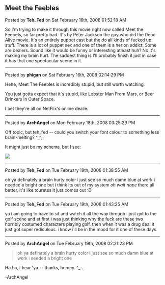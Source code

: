 ## Meet the Feebles
Posted by **Teh_Fed** on Sat February 16th, 2008 01:52:18 AM

So i'm trying to make it through this movie right now called Meet the Feebels,
so far pretty bad. It's by Peter Jackson the guy who did the Dead Alive movie.
It's an entirely puppet cast but the do all kinds of fucked up stuff. There is a
lot of puppet sex and one of them is a herion addict. Some are dealers. Sound
like it would be funny or interesting atleast huh? No it's making my brain hurt.
The saddest thing is I'll probably finish it just in case it has that one
spectacular scene in it.

--------------------------------------------------------------------------------

Posted by **phigan** on Sat February 16th, 2008 02:14:29 PM

Hehe, Meet The Feebles is incredibly stupid, but still worth watching.

You just gotta expect that it's stupid, like Lobster Man From Mars, or Beer
Drinkers In Outer Space.

I bet they're all on NetFlix's online dealie.

--------------------------------------------------------------------------------

Posted by **ArchAngel** on Mon February 18th, 2008 03:25:29 PM

Off topic, but teh_fed -- could you switch your font colour to something less
brain-melting? ^_^;;

It might just be my schema, but I see:

![](http://img527.imageshack.us/img527/2086/toobrightig7.png)

--------------------------------------------------------------------------------

Posted by **Teh_Fed** on Tue February 19th, 2008 01:38:55 AM

oh ya definately a brain hurty color i just see so much damn blue at work i
needed a bright one but i think its out of my system _oh wait nope_ there all
better, it's like touretes it just comes out :D

--------------------------------------------------------------------------------

Posted by **Teh_Fed** on Tue February 19th, 2008 01:43:25 AM

ya i am going to have to sit and watch it all the way through i just got to the
golf scene and at first i was just thinking why the fuck are these two horribly
costumed characters playing golf. then when it was a drug deal it just got super
rediculous. i know i'll be in the mood for it one of these days.

--------------------------------------------------------------------------------

Posted by **ArchAngel** on Tue February 19th, 2008 02:21:23 PM

> oh ya definately a brain hurty color i just see so much damn blue at work i
> needed a bright one

Ha ha, I hear 'ya -- thanks, homey. ^_-.

-ArchAngel
